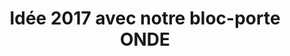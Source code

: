 ---
  template: 0
  type: "0"
  titre: "Idée 2017 avec notre bloc-porte ONDE"
  titreMEA: "Idée 2017 avec notre bloc-porte ONDE"
  surTitre: ""
  tempsLecture: ""
  libelleType: "Article"
  url: "/c/magazine/inspirations-tendances/idée-2017-avec-notre-bloc-porte-onde"
  thematiques: "Travaux,Rénovation,Déco"
  piecesHabitation: "Chambre,Cuisine,Salle de bain,Salon,Toilettes,Entrée"
  produits: "Porte"
  sujets: ""
  tags: ""
  visuelMea: null
  visuelDesktop: 
    url: "/img/contrib/3194989159807bad/portes onde.jpg"
    alt: "porte onde"
  visuelMobile: null
  title: "Idée 2017 avec notre bloc-porte ONDE"
  permalink: "articles//c/magazine/inspirations-tendances/idée-2017-avec-notre-bloc-porte-onde"
  layout: "post"
  lang: "fr-fr"
---